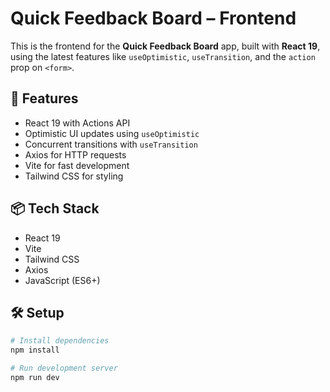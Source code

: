 # Quick Feedback Board – Frontend

This is the frontend for the **Quick Feedback Board** app, built with **React 19**, using the latest features like `useOptimistic`, `useTransition`, and the `action` prop on `<form>`.

## 🧠 Features

- React 19 with Actions API
- Optimistic UI updates using `useOptimistic`
- Concurrent transitions with `useTransition`
- Axios for HTTP requests
- Vite for fast development
- Tailwind CSS for styling

## 📦 Tech Stack

- React 19
- Vite
- Tailwind CSS
- Axios
- JavaScript (ES6+)

## 🛠️ Setup

```bash
# Install dependencies
npm install

# Run development server
npm run dev
